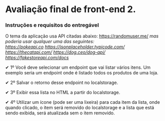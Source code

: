 # Avaliação final de front-end 2.
### Instruções e requisitos do entregável
O tema da aplicação usa API citadas abaixo:
https://randomuser.me/
<i>mas poderia usar qualquer uma das seguintes:<br>
https://pokeapi.co
https://jsonplaceholder.typicode.com/
https://thecatapi.com/
https://dog.ceo/dog-api/
https://fakestoreapi.com/docs
</i>

✔ 1º Você deve selecionar um endpoint que vai listar vários itens. Um exemplo seria um endpoint onde é listado todos os produtos de uma loja.

✔ 2º Salvar o retorno desse endpoint no localstorage.

✔ 3º Exibir essa lista no HTML a partir do localstorage.

✔ 4º Utilizar um ícone (pode ser uma lixeira) para cada item da lista, onde quando clicado, o item será removido do localstorage e a lista que está sendo exibida, será atualizada sem o item removido. 


